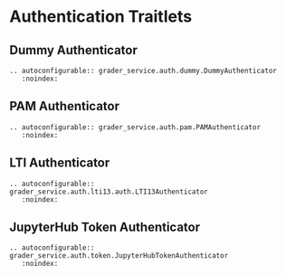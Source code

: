 # Authentication Traitlets

## Dummy Authenticator
```{eval-rst}
.. autoconfigurable:: grader_service.auth.dummy.DummyAuthenticator
   :noindex:
```

## PAM Authenticator
```{eval-rst}
.. autoconfigurable:: grader_service.auth.pam.PAMAuthenticator
   :noindex:
```

## LTI Authenticator
```{eval-rst}
.. autoconfigurable:: grader_service.auth.lti13.auth.LTI13Authenticator
   :noindex:
```

## JupyterHub Token Authenticator
```{eval-rst}
.. autoconfigurable:: grader_service.auth.token.JupyterHubTokenAuthenticator
   :noindex:
```